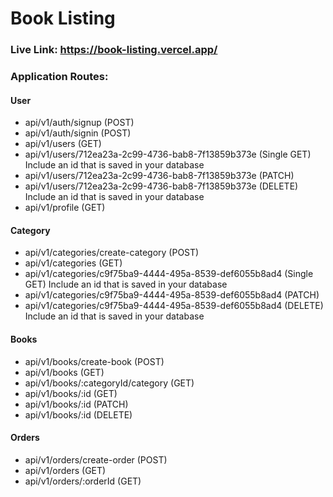 # Book Listing
### Live Link: https://book-listing.vercel.app/

### Application Routes:

#### User

- api/v1/auth/signup (POST)
- api/v1/auth/signin (POST)
- api/v1/users (GET)
- api/v1/users/712ea23a-2c99-4736-bab8-7f13859b373e (Single GET) Include an id that is saved in your database
- api/v1/users/712ea23a-2c99-4736-bab8-7f13859b373e (PATCH)
- api/v1/users/712ea23a-2c99-4736-bab8-7f13859b373e (DELETE) Include an id that is saved in your database
- api/v1/profile (GET)

#### Category

- api/v1/categories/create-category (POST)
- api/v1/categories (GET)
- api/v1/categories/c9f75ba9-4444-495a-8539-def6055b8ad4 (Single GET) Include an id that is saved in your database
- api/v1/categories/c9f75ba9-4444-495a-8539-def6055b8ad4 (PATCH)
- api/v1/categories/c9f75ba9-4444-495a-8539-def6055b8ad4 (DELETE) Include an id that is saved in your database

#### Books

- api/v1/books/create-book (POST)
- api/v1/books (GET)
- api/v1/books/:categoryId/category (GET)
- api/v1/books/:id (GET)
- api/v1/books/:id (PATCH)
- api/v1/books/:id (DELETE)

#### Orders

- api/v1/orders/create-order (POST)
- api/v1/orders (GET)
- api/v1/orders/:orderId (GET)
